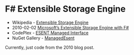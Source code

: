 
# F# Extensible Storage Engine

 * Wikipedia - [Extensible Storage Engine](https://en.wikipedia.org/wiki/Extensible_Storage_Engine)
 * 2010-02-02 [Microsoft’s Extensible Storage Engine with F#](http://blog.ctaggart.com/2010/02/microsofts-extensible-storage-engine.html)
 * CodePlex - [ESENT Managed Interface](https://managedesent.codeplex.com/)
 * NuGet Gallery - [ManagedEsent](https://www.nuget.org/packages/ManagedEsent/)

Currently, just code from the 2010 blog post.
